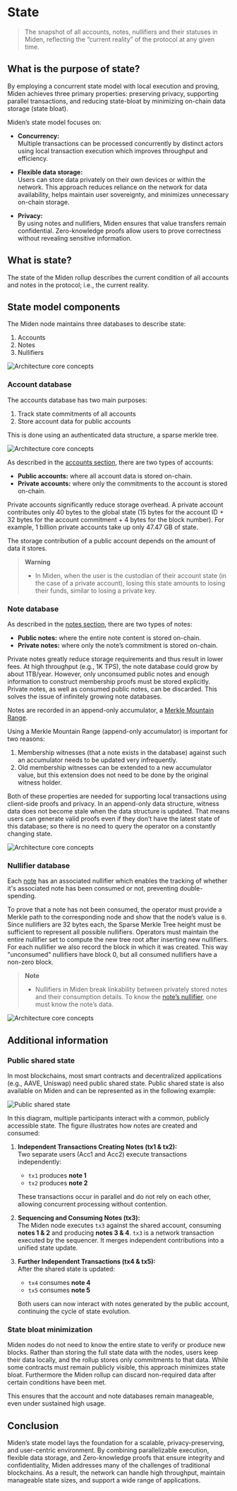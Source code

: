 # State

> The snapshot of all accounts, notes, nullifiers and their statuses in Miden, reflecting the “current reality” of the protocol at any given time.

## What is the purpose of state?

By employing a concurrent state model with local execution and proving, Miden achieves three primary properties: preserving privacy, supporting parallel transactions, and reducing state-bloat by minimizing on-chain data storage (state bloat).

Miden’s state model focuses on:

- **Concurrency:**  
  Multiple transactions can be processed concurrently by distinct actors using local transaction execution which improves throughput and efficiency.

- **Flexible data storage:**  
  Users can store data privately on their own devices or within the network. This approach reduces reliance on the network for data availability, helps maintain user sovereignty, and minimizes unnecessary on-chain storage.
 
- **Privacy:**  
  By using notes and nullifiers, Miden ensures that value transfers remain confidential. Zero-knowledge proofs allow users to prove correctness without revealing sensitive information.

## What is state?

The state of the Miden rollup describes the current condition of all accounts and notes in the protocol; i.e., the current reality.

## State model components

The Miden node maintains three databases to describe state:

1. Accounts
2. Notes
3. Nullifiers

![Architecture core concepts](../img/architecture/state/state.png)

### Account database

The accounts database has two main purposes:

1. Track state commitments of all accounts
2. Store account data for public accounts

This is done using an authenticated data structure, a sparse merkle tree.

![Architecture core concepts](../img/architecture/state/account-db.png)

As described in the [accounts section](accounts.md), there are two types of accounts:

- **Public accounts:** where all account data is stored on-chain.
- **Private accounts:** where only the commitments to the account is stored on-chain.

Private accounts significantly reduce storage overhead. A private account contributes only $40$ bytes to the global state ($15$ bytes for the account ID + $32$ bytes for the account commitment + $4$ bytes for the block number). For example, 1 billion private accounts take up only $47.47$ GB of state.

The storage contribution of a public account depends on the amount of data it stores.

> **Warning**
> - In Miden, when the user is the custodian of their account state (in the case of a private account), losing this state amounts to losing their funds, similar to losing a private key.

### Note database

As described in the [notes section](notes.md), there are two types of notes:

- **Public notes:** where the entire note content is stored on-chain.
- **Private notes:** where only the note’s commitment is stored on-chain.

Private notes greatly reduce storage requirements and thus result in lower fees. At high throughput (e.g., 1K TPS), the note database could grow by about 1TB/year. However, only unconsumed public notes and enough information to construct membership proofs must be stored explicitly. Private notes, as well as consumed public notes, can be discarded. This solves the issue of infinitely growing note databases.

Notes are recorded in an append-only accumulator, a [Merkle Mountain Range](https://github.com/opentimestamps/opentimestamps-server/blob/master/doc/merkle-mountain-range.md). 

Using a Merkle Mountain Range (append-only accumulator) is important for two reasons:

1. Membership witnesses (that a note exists in the database) against such an accumulator needs to be updated very infrequently.
2. Old membership witnesses can be extended to a new accumulator value, but this extension does not need to be done by the original witness holder.
 
Both of these properties are needed for supporting local transactions using client-side proofs and privacy. In an append-only data structure, witness data does not become stale when the data structure is updated. That means users can generate valid proofs even if they don’t have the latest state of this database; so there is no need to query the operator on a constantly changing state.

![Architecture core concepts](../img/architecture/state/note-db.png)

### Nullifier database

Each [note](notes.md) has an associated nullifier which enables the tracking of whether it's associated note has been consumed or not, preventing double-spending.

To prove that a note has not been consumed, the operator must provide a Merkle path to the corresponding node and show that the node’s value is `0`. Since nullifiers are $32$ bytes each, the Sparse Merkle Tree height must be sufficient to represent all possible nullifiers. Operators must maintain the entire nullifier set to compute the new tree root after inserting new nullifiers. For each nullifier we also record the block in which it was created. This way "unconsumed" nullifiers have block 0, but all consumed nullifiers have a non-zero block.

> **Note**
> - Nullifiers in Miden break linkability between privately stored notes and their consumption details. To know the [note’s nullifier](notes.md#note-nullifier-ensuring-private-consumption), one must know the note’s data.

![Architecture core concepts](../img/architecture/state/nullifier-db.png)

## Additional information

### Public shared state

In most blockchains, most smart contracts and decentralized applications (e.g., AAVE, Uniswap) need public shared state. Public shared state is also available on Miden and can be represented as in the following example:

![Public shared state](../img/architecture/state/public-shared-state.png)

In this diagram, multiple participants interact with a common, publicly accessible state. The figure illustrates how notes are created and consumed:

1. **Independent Transactions Creating Notes (tx1 & tx2):**  
   Two separate users (Acc1 and Acc2) execute transactions independently:
   - `tx1` produces **note 1**
   - `tx2` produces **note 2**

   These transactions occur in parallel and do not rely on each other, allowing concurrent processing without contention.

2. **Sequencing and Consuming Notes (tx3):**  
   The Miden node executes `tx3` against the shared account, consuming **notes 1 & 2** and producing **notes 3 & 4**. `tx3` is a network transaction executed by the sequencer. It merges independent contributions into a unified state update.

3. **Further Independent Transactions (tx4 & tx5):**  
   After the shared state is updated:
   - `tx4` consumes **note 4**
   - `tx5` consumes **note 5**
   
   Both users can now interact with notes generated by the public account, continuing the cycle of state evolution.

### State bloat minimization

Miden nodes do not need to know the entire state to verify or produce new blocks. Rather than storing the full state data with the nodes, users keep their data locally, and the rollup stores only commitments to that data. While some contracts must remain publicly visible, this approach minimizes state bloat. Furthermore the Miden rollup can discard non-required data after certain conditions have been met.

This ensures that the account and note databases remain manageable, even under sustained high usage.

## Conclusion

Miden’s state model lays the foundation for a scalable, privacy-preserving, and user-centric environment. By combining parallelizable execution, flexible data storage, and Zero-knowledge proofs that ensure integrity and confidentiality, Miden addresses many of the challenges of traditional blockchains. As a result, the network can handle high throughput, maintain manageable state sizes, and support a wide range of applications.
